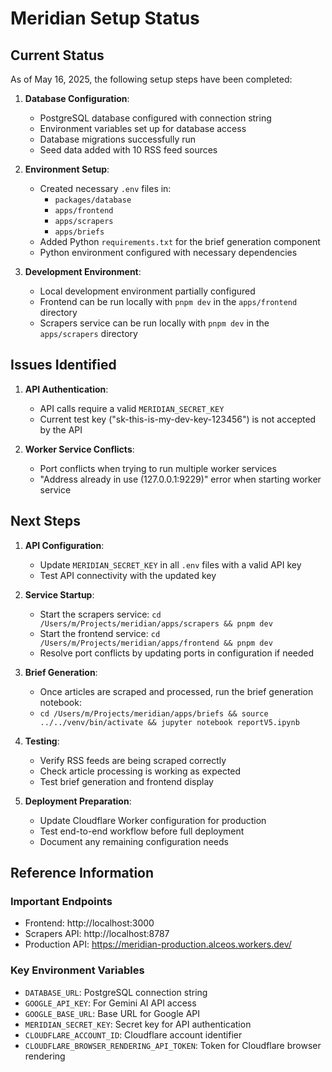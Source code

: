 # Meridian Setup Status

## Current Status
As of May 16, 2025, the following setup steps have been completed:

1. **Database Configuration**:
   - PostgreSQL database configured with connection string
   - Environment variables set up for database access
   - Database migrations successfully run
   - Seed data added with 10 RSS feed sources

2. **Environment Setup**:
   - Created necessary `.env` files in:
     - `packages/database`
     - `apps/frontend`
     - `apps/scrapers`
     - `apps/briefs`
   - Added Python `requirements.txt` for the brief generation component
   - Python environment configured with necessary dependencies

3. **Development Environment**:
   - Local development environment partially configured
   - Frontend can be run locally with `pnpm dev` in the `apps/frontend` directory
   - Scrapers service can be run locally with `pnpm dev` in the `apps/scrapers` directory

## Issues Identified

1. **API Authentication**:
   - API calls require a valid `MERIDIAN_SECRET_KEY`
   - Current test key ("sk-this-is-my-dev-key-123456") is not accepted by the API

2. **Worker Service Conflicts**:
   - Port conflicts when trying to run multiple worker services
   - "Address already in use (127.0.0.1:9229)" error when starting worker service

## Next Steps

1. **API Configuration**:
   - Update `MERIDIAN_SECRET_KEY` in all `.env` files with a valid API key
   - Test API connectivity with the updated key

2. **Service Startup**:
   - Start the scrapers service: `cd /Users/m/Projects/meridian/apps/scrapers && pnpm dev`
   - Start the frontend service: `cd /Users/m/Projects/meridian/apps/frontend && pnpm dev`
   - Resolve port conflicts by updating ports in configuration if needed

3. **Brief Generation**:
   - Once articles are scraped and processed, run the brief generation notebook:
   - `cd /Users/m/Projects/meridian/apps/briefs && source ../../venv/bin/activate && jupyter notebook reportV5.ipynb`

4. **Testing**:
   - Verify RSS feeds are being scraped correctly
   - Check article processing is working as expected
   - Test brief generation and frontend display

5. **Deployment Preparation**:
   - Update Cloudflare Worker configuration for production
   - Test end-to-end workflow before full deployment
   - Document any remaining configuration needs

## Reference Information

### Important Endpoints
- Frontend: http://localhost:3000
- Scrapers API: http://localhost:8787
- Production API: https://meridian-production.alceos.workers.dev/

### Key Environment Variables
- `DATABASE_URL`: PostgreSQL connection string
- `GOOGLE_API_KEY`: For Gemini AI API access
- `GOOGLE_BASE_URL`: Base URL for Google API
- `MERIDIAN_SECRET_KEY`: Secret key for API authentication
- `CLOUDFLARE_ACCOUNT_ID`: Cloudflare account identifier
- `CLOUDFLARE_BROWSER_RENDERING_API_TOKEN`: Token for Cloudflare browser rendering